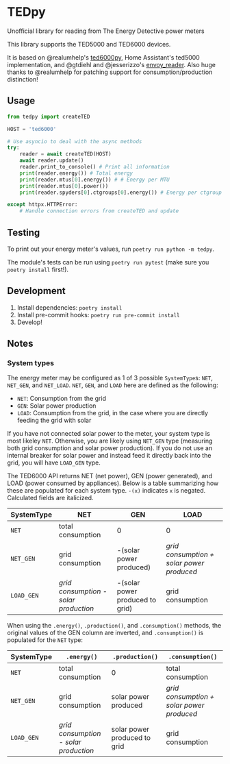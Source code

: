 # TEDpy

Unofficial library for reading from The Energy Detective power meters

This library supports the TED5000 and TED6000 devices.

It is based on @realumhelp's [ted6000py](https://github.com/realumhelp/ted6000py), Home Assistant's ted5000 implementation, and @gtdiehl and @jesserizzo's [envoy_reader](https://github.com/gtdiehl/envoy_reader/). Also huge thanks to @realumhelp for patching support for consumption/production distinction!

## Usage

```python
from tedpy import createTED

HOST = 'ted6000'

# Use asyncio to deal with the async methods
try:
    reader = await createTED(HOST)
    await reader.update()
    reader.print_to_console() # Print all information
    print(reader.energy()) # Total energy
    print(reader.mtus[0].energy()) # # Energy per MTU
    print(reader.mtus[0].power())
    print(reader.spyders[0].ctgroups[0].energy()) # Energy per ctgroup

except httpx.HTTPError:
    # Handle connection errors from createTED and update
```

## Testing

To print out your energy meter's values, run `poetry run python -m tedpy`.

The module's tests can be run using `poetry run pytest` (make sure you `poetry install` first!).

## Development

1. Install dependencies: `poetry install`
2. Install pre-commit hooks: `poetry run pre-commit install`
3. Develop!

## Notes

### System types

The energy meter may be configured as 1 of 3 possible `SystemType`s: `NET`, `NET_GEN`, and `NET_LOAD`. `NET`, `GEN`, and `LOAD` here are defined as the following:

- `NET`: Consumption from the grid
- `GEN`: Solar power production
- `LOAD`: Consumption from the grid, in the case where you are directly feeding the grid with solar

If you have not connected solar power to the meter, your system type is most likeley `NET`. Otherwise, you are likely using `NET_GEN` type (measuring both grid consumption and solar power production). If you do not use an internal breaker for solar power and instead feed it directly back into the grid, you will have `LOAD_GEN` type.

The TED6000 API returns NET (net power), GEN (power generated), and LOAD (power consumed by appliances). Below is a table summarizing how these are populated for each system type. `-(x)` indicates `x` is negated. Calculated fields are italicized.

| SystemType | NET                                   | GEN                             | LOAD                                      |
|-------------|---------------------------------------|---------------------------------|-------------------------------------------|
| `NET`       | total consumption                     | 0                               | 0                                         |
| `NET_GEN`   | grid consumption                      | -(solar power produced)         | *grid consumption + solar power produced* |
| `LOAD_GEN`  | *grid consumption - solar production* | -(solar power produced to grid) | grid consumption                          |

When using the `.energy()`, `.production()`, and `.consumption()` methods, the original values of the GEN column are inverted, and `.consumption()` is populated for the `NET` type:

| SystemType | `.energy()`                           | `.production()`              | `.consumption()`                          |
|-------------|---------------------------------------|------------------------------|-------------------------------------------|
| `NET`       | total consumption                     | 0                            | total consumption                         |
| `NET_GEN`   | grid consumption                      | solar power produced         | *grid consumption + solar power produced* |
| `LOAD_GEN`  | *grid consumption - solar production* | solar power produced to grid | grid consumption                          |
